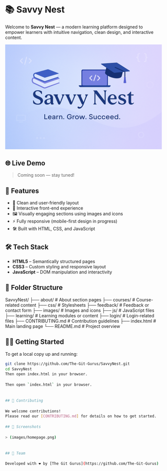 # 📚 Savvy Nest

Welcome to **Savvy Nest** — a modern learning platform designed to empower learners with intuitive navigation, clean design, and interactive content.

![Savvy Nest Banner](images/banner.png)

## 🌐 Live Demo

> Coming soon — stay tuned!

## 🚀 Features

- 📘 Clean and user-friendly layout  
- 🎯 Interactive front-end experience  
- 🖼️ Visually engaging sections using images and icons  
- ⚡ Fully responsive (mobile-first design in progress)  
- 🛠️ Built with HTML, CSS, and JavaScript

## 🛠 Tech Stack

- **HTML5** – Semantically structured pages  
- **CSS3** – Custom styling and responsive layout  
- **JavaScript** – DOM manipulation and interactivity

## 📂 Folder Structure

SavvyNest/
├── about/           # About section pages
├── courses/         # Course-related content
├── css/             # Stylesheets
├── feedback/        # Feedback or contact form
├── images/          # Images and icons
├── js/              # JavaScript files
├── learning/        # Learning modules or content
├── login/           # Login-related files
├── CONTRIBUTING.md  # Contribution guidelines
├── index.html       # Main landing page
└── README.md        # Project overview


## 🧑‍💻 Getting Started

To get a local copy up and running:

```bash
git clone https://github.com/The-Git-Gurus/SavvyNest.git
cd SavvyNest
Then open index.html in your browser.

Then open `index.html` in your browser.


## 🤝 Contributing

We welcome contributions!  
Please read our [CONTRIBUTING.md] for details on how to get started.

## 📸 Screenshots

> (images/homepage.png)


## 👥 Team

Developed with ❤️ by [The Git Gurus](https://github.com/The-Git-Gurus)
